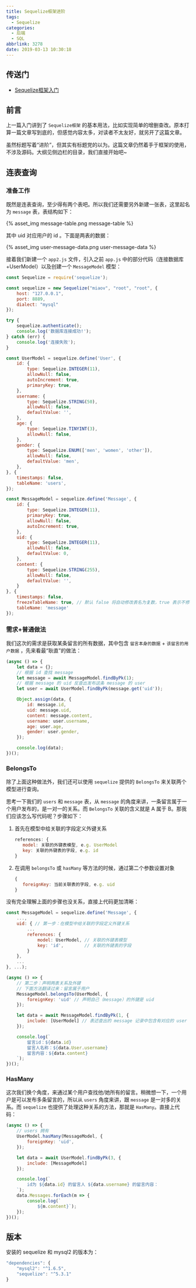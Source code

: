 ```yaml
---
title: Sequelize框架进阶
tags:
  - Sequelize
categories:
  - 后端
  - SQL
abbrlink: 3278
date: 2019-03-13 10:30:18
---
```


## 传送门

- [Sequelize框架入门](https://evestorm.github.io/posts/1183/)

## 前言

上一篇入门讲到了 `Sequelize框架` 的基本用法，比如实现简单的增删查改。原本打算一篇文章写到底的，但感觉内容太多，对读者不太友好，就另开了这篇文章。

虽然标题写着“进阶”，但其实有标题党的以为。这篇文章仍然着手于框架的使用，不涉及源码。大纲见侧边栏的目录，我们直接开始吧~

<!-- more -->

## 连表查询

### 准备工作

既然是连表查询，至少得有两个表吧。所以我们还需要另外新建一张表，这里起名为 `message` 表，表结构如下：

{% asset_img message-table.png message-table %}

其中 uid 对应用户的 id 。下面是两表的数据：

{% asset_img user-message-data.png user-message-data %}

接着我们新建一个 `app2.js` 文件，引入之前 `app.js` 中的部分代码（连接数据库+UserModel）以及创建一个 `MessageModel` 模型：

```js
const Sequelize = require('sequelize');

const sequelize = new Sequelize("miaov", "root", "root", {
    host: "127.0.0.1",
    port: 8889,
    dialect: "mysql"
});

try {
    sequelize.authenticate();
    console.log('数据库连接成功!');
} catch (err) {
    console.log('连接失败');
}

const UserModel = sequelize.define('User', {
    id: {
        type: Sequelize.INTEGER(11),
        allowNull: false,
        autoIncrement: true,
        primaryKey: true,
    },
    username: {
        type: Sequelize.STRING(50),
        allowNull: false,
        defaultValue: '',
    },
    age: {
        type: Sequelize.TINYINT(3),
        allowNull: false,
    },
    gender: {
        type: Sequelize.ENUM(['men', 'women', 'other']),
        allowNull: false,
        defaultValue: 'men',
    },
}, {
    timestamps: false,
    tableName: 'users',
});

const MessageModel = sequelize.define('Message', {
    id: {
        type: Sequelize.INTEGER(11),
        primaryKey: true,
        allowNull: false,
        autoIncrement: true,
    },
    uid: {
        type: Sequelize.INTEGER(11),
        allowNull: false,
        defaultValue: 0,
    },
    content: {
        type: Sequelize.STRING(255),
        allowNull: false,
        defaultValue: '',
    }
}, {
    timestamps: false,
    freezeTableName: true, // 默认 false 将自动修改表名为复数，true 表示不修改表名，与数据库表名同步
    tableName: 'message'
});
```



### 需求+普通做法

我们这次的需求是获取某条留言的所有数据，其中包含 `留言本身的数据` + `该留言的用户数据` ，先来看最“耿直”的做法：

```js
(async () => {
    let data = {};
    // 根据 id 查找 message
    let message = await MessageModel.findByPk(1);
    // 根据 message 的 uid 反查出发布这条 message 的 user
    let user = await UserModel.findByPk(message.get('uid'));

    Object.assign(data, {
        id: message.id,
        uid: message.uid,
        content: message.content,
        username: user.username,
        age: user.age,
        gender: user.gender,
    });

    console.log(data);
})();
```

### BelongsTo

除了上面这种做法外，我们还可以使用 `sequelize` 提供的 `BelongsTo` 来关联两个模型进行查询。

思考一下我们的 `users` 和 `message` 表，从 `message` 的角度来讲，一条留言属于一个用户发布的，是一对一的关系。而 `BelongsTo` 关联的含义就是 A 属于 B。那我们应该怎么写代码呢？步骤如下：

1. 首先在模型中给关联的字段定义外键关系

   ```js
   references: {
      model: 关联的外键表模型, e.g. UserModel
      key: 关联的外键表的字段, e.g. id
   }
   ```

2. 在调用 `belongsTo` 或 `hasMany` 等方法的时候，通过第二个参数设置对象

   ```js
   { 
      foreignKey: 当前关联表的字段, e.g. uid
   }
   ```

没有完全理解上面的步骤也没关系，直接上代码更加清晰：

```js
const MessageModel = sequelize.define('Message', {
    ...,
    uid: { // 第一步：在模型中给关联的字段定义外键关系
        ...
        references: {
            model: UserModel, // 关联的外键表模型
            key: 'id',        // 关联的外键表的字段
        }
    },
    ...
}, ...);

(async () => {
    // 第二步：声明两表关系及外键
    // 下面方法翻译过来：留言属于用户
    MessageModel.belongsTo(UserModel, {
        foreignKey: 'uid' // 声明自己（message）的外键是 uid
    });

    let data = await MessageModel.findByPk(1, {
        include: [UserModel] // 表述查出的 message 记录中包含有对应的 user
    });

    console.log(`
        留言id：${data.id}
        留言人名称：${data.User.username}
        留言内容：${data.content}
    `);
})();
```



### HasMany

这次我们换个角度，来通过某个用户查找他/她所有的留言。稍微想一下，一个用户是可以发布多条留言的，所以从 `users` 角度来讲，跟 `message` 是一对多的关系。而 `sequelize` 也提供了处理这种关系的方法，那就是 `HasMany`。直接上代码：

```js
(async () => {
    // users 拥有
    UserModel.hasMany(MessageModel, {
        foreignKey: 'uid',
    });

    let data = await UserModel.findByPk(3, {
        include: [MessageModel]
    });

    console.log(`
        id为 ${data.id} 的留言人 ${data.username} 的留言内容：
    `);
    data.Messages.forEach(m => {
        console.log(`
            ${m.content}`);
    });
})();
```



## 版本

安装的 sequelize 和 mysql2 的版本为：

```js
"dependencies": {
    "mysql2": "^1.6.5",
    "sequelize": "^5.3.1"
}
```
